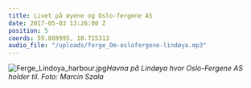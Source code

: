 ```yaml
---
title: Livet på øyene og Oslo-fergene AS
date: 2017-05-03 13:26:00 Z
position: 5
coords: 59.889995, 10.715313
audio_file: "/uploads/ferge_Om-oslofergene-lindøya.mp3"
---
```


![Ferge_Lindoya_harbour.jpg](/uploads/Ferge_Lindoya_harbour.jpg)*Havna på Lindøya hvor Oslo-Fergene AS holder til. Foto: Marcin Szala* 